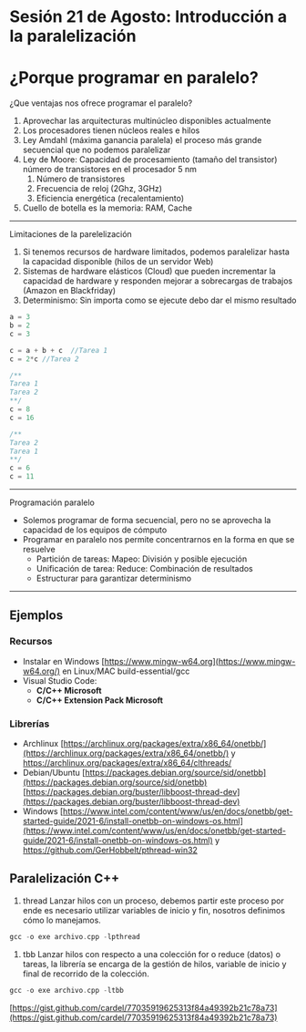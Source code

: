 # Sesión 21 de Agosto: Introducción a la paralelización

# ¿Porque programar en paralelo?

¿Que ventajas nos ofrece programar el paralelo?

1. Aprovechar las arquitecturas multinúcleo disponibles actualmente
2. Los procesadores tienen núcleos reales e hilos
3. Ley Amdahl (máxima ganancia paralela) el proceso más grande secuencial que no podemos paralelizar
4. Ley de Moore: Capacidad de procesamiento (tamaño del transistor) número de transistores en el procesador 5 nm
    1. Número de transistores
    2. Frecuencia de reloj (2Ghz, 3GHz)
    3. Eficiencia energética (recalentamiento)
5. Cuello de botella es la memoria: RAM, Cache

---

Limitaciones de la parelelización

1. Si tenemos recursos de hardware limitados, podemos paralelizar hasta la capacidad disponible (hilos de un servidor Web)
2. Sistemas de hardware elásticos (Cloud) que pueden incrementar la capacidad de hardware y responden mejorar a sobrecargas de trabajos (Amazon en Blackfriday)
3. Determinismo: Sin importa como se ejecute debo dar el mismo resultado 

```cpp
a = 3
b = 2
c = 3

c = a + b + c  //Tarea 1
c = 2*c //Tarea 2

/**
Tarea 1
Tarea 2
**/
c = 8
c = 16

/**
Tarea 2
Tarea 1
**/
c = 6
c = 11
```

---

Programación paralelo

- Solemos programar de forma secuencial, pero no se aprovecha la capacidad de los equipos de cómputo
- Programar en paralelo nos permite concentrarnos en la forma en que se resuelve
    - Partición de tareas: Mapeo: División y posible ejecución
    - Unificación de tarea: Reduce: Combinación de resultados
    - Estructurar para garantizar determinismo

---

## Ejemplos

### Recursos

- Instalar en Windows [https://www.mingw-w64.org](https://www.mingw-w64.org/)  en Linux/MAC build-essential/gcc
- Visual Studio Code:
    - **C/C++ Microsoft**
    - **C/C++ Extension Pack Microsoft**

### Librerías

- Archlinux [https://archlinux.org/packages/extra/x86_64/onetbb/](https://archlinux.org/packages/extra/x86_64/onetbb/) y https://archlinux.org/packages/extra/x86_64/clthreads/
- Debian/Ubuntu [https://packages.debian.org/source/sid/onetbb](https://packages.debian.org/source/sid/onetbb) [https://packages.debian.org/buster/libboost-thread-dev](https://packages.debian.org/buster/libboost-thread-dev)
- Windows [https://www.intel.com/content/www/us/en/docs/onetbb/get-started-guide/2021-6/install-onetbb-on-windows-os.html](https://www.intel.com/content/www/us/en/docs/onetbb/get-started-guide/2021-6/install-onetbb-on-windows-os.html) y https://github.com/GerHobbelt/pthread-win32

## Paralelización C++

1. thread Lanzar hilos con un proceso, debemos partir este proceso por ende es necesario utilizar variables de inicio y fin, nosotros definimos cómo lo manejamos. 

```cpp
gcc -o exe archivo.cpp -lpthread
```

1. tbb Lanzar hilos con respecto a una colección for o reduce (datos) o tareas, la librería se encarga de la gestión de hilos, variable de inicio y final de recorrido de la colección.

```cpp
gcc -o exe archivo.cpp -ltbb
```

[https://gist.github.com/cardel/77035919625313f84a49392b21c78a73](https://gist.github.com/cardel/77035919625313f84a49392b21c78a73)